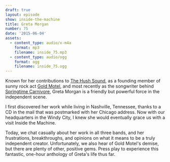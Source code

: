 ```yaml
---
draft: true
layout: episode
show: inside-the-machine
title: Greta Morgan
number: 75
date: '2015-06-04'
assets:
  - content_type: audio/x-m4a
    format: mp3
    filename: inside_75.mp3
  - content_type: audio/ogg
    format: ogg
    filename: inside_75.ogg
---
```

Known for her contributions to [The Hush Sound](http://thehushsound.bandcamp.com), as a founding member of sunny rock act [Gold Motel](http://goldmotel.com), and most recently as the songwriter behind [Springtime Carnivore](http://springtimecarnivore.com), Greta Morgan is a friendly but powerful force in the independent scene.

I first discovered her work while living in Nashville, Tennessee, thanks to a CD in the mail that was postmarked with her Chicago address. Now with our headquarters in the Windy City, I knew she would eventually grace us with a visit Inside the Machine.

Today, we chat casually about her work in all three bands, and her frustrations, breakthroughs, and opinions on what it means to be a truly independent creator. Unfortunately, we also hear of Gold Motel's demise, but there are plenty of other, positive gems. Press play to experience this fantastic, one-hour anthology of Greta's life thus far.